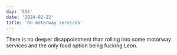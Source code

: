 ```yaml
---
day: '555'
date: '2024-02-22'
title: 'On motorway services'
---
```


There is no deeper disappointment than rolling into some motorway services and the only food option being fucking Leon.
